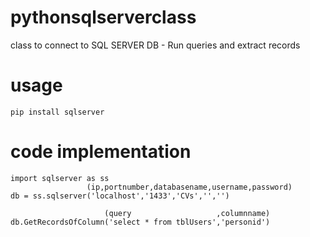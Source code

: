 # pythonsqlserverclass
class to connect to SQL SERVER DB - Run queries and extract records

# usage
```
pip install sqlserver
```

# code implementation
```
import sqlserver as ss 
                 (ip,portnumber,databasename,username,password)
db = ss.sqlserver('localhost','1433','CVs','','')

                     (query                   ,columnname)
db.GetRecordsOfColumn('select * from tblUsers','personid')
```
